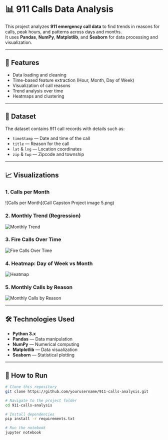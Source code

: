 # 📊 911 Calls Data Analysis

This project analyzes **911 emergency call data** to find trends in reasons for calls, peak hours, and patterns across days and months.  
It uses **Pandas**, **NumPy**, **Matplotlib**, and **Seaborn** for data processing and visualization.

---

## 📌 Features
- Data loading and cleaning
- Time-based feature extraction (Hour, Month, Day of Week)
- Visualization of call reasons
- Trend analysis over time
- Heatmaps and clustering

---

## 📂 Dataset
The dataset contains 911 call records with details such as:
- `timeStamp` — Date and time of the call  
- `title` — Reason for the call  
- `lat` & `lng` — Location coordinates  
- `zip` & `twp` — Zipcode and township  

---

## 📈 Visualizations

### 1. Calls per Month
![Calls per Month](Call Capston Project image 5.png)

### 2. Monthly Trend (Regression)
![Monthly Trend](7cebbc2e-0563-4479-9256-a44c01d9895d.png)

### 3. Fire Calls Over Time
![Fire Calls Over Time](b58f19fe-89ef-4da4-a333-8346fa529eff.png)

### 4. Heatmap: Day of Week vs Month
![Heatmap](d6ff734d-cbc6-451c-8abe-9b94b9b9f78c.png)

### 5. Monthly Calls by Reason
![Monthly Calls by Reason](97163b1e-be57-4588-a124-b96548efc2d0.png)

---

## 🛠 Technologies Used
- **Python 3.x**
- **Pandas** — Data manipulation
- **NumPy** — Numerical computing
- **Matplotlib** — Data visualization
- **Seaborn** — Statistical plotting

---

## 🚀 How to Run
```bash
# Clone this repository
git clone https://github.com/yourusername/911-calls-analysis.git

# Navigate to the project folder
cd 911-calls-analysis

# Install dependencies
pip install -r requirements.txt

# Run the notebook
jupyter notebook
